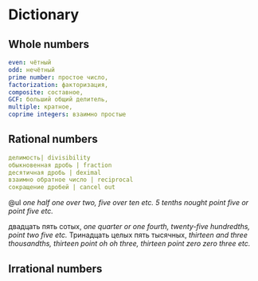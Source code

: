 # Dictionary

## Whole numbers
```yaml
even: чётный
odd: нечётный
prime number: простое число,
factorization: факторизация,
composite: составное,
GCF: больший общий делитель,
multiple: кратное,
coprime integers: взаимно простые
```

## Rational numbers
```yaml
делимость| divisibility
обыкновенная дробь | fraction
десятичная дробь | deximal
взаимно обратное число | reciprocal
сокращение дробей | cancel out
```

@ul
_one half_
_one over two, five over ten etc._
_5 tenths_
_nought point five or point five_
_etc._

двадцать пять сотых, _one quarter or one fourth, twenty-five hundredths, point two five etc._
Тринадцать целых пять тысячных, _thirteen and three thousandths, thirteen point oh oh three, thirteen point zero zero three etc._

## Irrational numbers
<!--stackedit_data:
eyJoaXN0b3J5IjpbLTE3NTczNzM4OTMsMTI2NjEyNjk2NSwyOD
YwNjUzODZdfQ==
-->